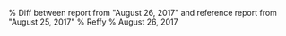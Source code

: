 % Diff between report from "August 26, 2017" and reference report from "August 25, 2017"
% Reffy
% August 26, 2017

